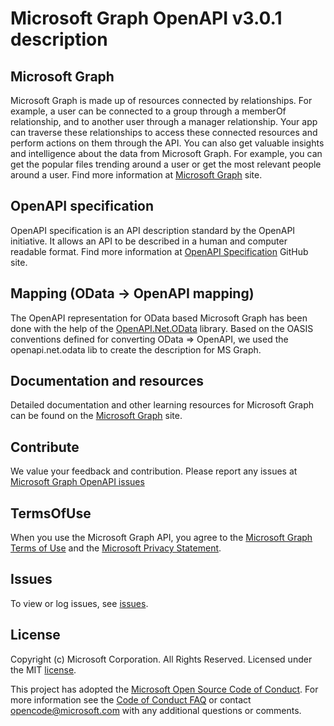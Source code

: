 # Microsoft Graph OpenAPI v3.0.1 description

## Microsoft Graph
Microsoft Graph is made up of resources connected by relationships. For example, a user can be connected to a group through a memberOf relationship, and to another user through a manager relationship. Your app can traverse these relationships to access these connected resources and perform actions on them through the API.
You can also get valuable insights and intelligence about the data from Microsoft Graph. For example, you can get the popular files trending around a user or get the most relevant people around a user.
Find more information at [Microsoft Graph](https://developer.microsoft.com/en-us/graph/docs/concepts/overview) site.

## OpenAPI specification
OpenAPI specification is an API description standard by the OpenAPI initiative. It allows an API to be described in a human and computer readable format. Find more information at [OpenAPI Specification](https://github.com/OAI/OpenAPI-Specification) GitHub site.

## Mapping (OData -> OpenAPI mapping)
The OpenAPI representation for OData based Microsoft Graph has been done with the help of the [OpenAPI.Net.OData](https://github.com/Microsoft/OpenAPI.NET.OData) library. Based on the OASIS conventions defined for converting OData => OpenAPI, we used the openapi.net.odata lib to create the description for MS Graph. 

## Documentation and resources
Detailed documentation and other learning resources for Microsoft Graph can be found on the [Microsoft Graph](https://developer.microsoft.com/en-us/graph/docs/concepts/overview) site.

## Contribute
We value your feedback and contribution. Please report any issues at [Microsoft Graph OpenAPI issues](https://github.com/microsoftgraph/microsoft-graph-open-api-v3/issues)

## TermsOfUse
When you use the Microsoft Graph API, you agree to the [Microsoft Graph Terms of Use](https://aka.ms/msgraphtou) and the [Microsoft Privacy Statement](https://go.microsoft.com/fwlink/?LinkId=521839).

## Issues
To view or log issues, see [issues](https://github.com/microsoftgraph/microsoft-graph-open-api-v3).

## License
Copyright (c) Microsoft Corporation. All Rights Reserved. Licensed under the MIT [license](LICENSE).

This project has adopted the [Microsoft Open Source Code of Conduct](https://opensource.microsoft.com/codeofconduct/). For more information see the [Code of Conduct FAQ](https://opensource.microsoft.com/codeofconduct/faq/) or contact [opencode@microsoft.com](mailto:opencode@microsoft.com) with any additional questions or comments.
